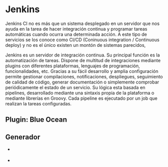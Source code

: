 # Jenkins
Jenkins CI no es más que un sistema desplegado en un servidor que nos ayuda en la tarea de hacer integración continua y programar tareas automáticas cuando ocurra una determinada acción. A este tipo de servicios se los conoce como CI/CD (Coninuous integration / Continuous deploy) y no es el único existen un montón de sistemas parecidos,

Jenkins es un servidor de integración continua. Su principal función es la automatización de tareas. Dispone de multitud de integraciones mediante plugins con diferentes plataformas, lenguajes de programación, funcionalidades, etc. Gracias a su fácil desarrollo y amplia configuración permite gestionar compilaciones, notificaciones, despliegues, seguimiento de calidad de código, generar documentación o simplemente comprobar periódicamente el estado de un servicio. Su lógica esta basada en pipelines, desarrollado mediante una sintaxis propia de la plataforma o mediante librerías en Groovy. Cada pipeline es ejecutado por un job que realizan la tareas configuradas. 

## Plugin: Blue Ocean



## Generador
- [](https://crontab.guru/)

- [](https://codingpotions.com/jenkins-integracion-continua/)